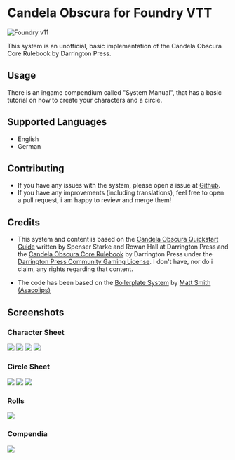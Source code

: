 # Candela Obscura for Foundry VTT

![Foundry v11](https://img.shields.io/badge/foundry-v11-green)

This system is an unofficial, basic implementation of the Candela Obscura Core Rulebook by Darrington Press.

## Usage

There is an ingame compendium called "System Manual", that has a basic tutorial on how to create your characters and a circle.

## Supported Languages

- English
- German

## Contributing

- If you have any issues with the system, please open a issue at [Github](https://github.com/ceriath/candela-fvtt).
- If you have any improvements (including translations), feel free to open a pull request, i am happy to review and merge them!

## Credits

- This system and content is based on the [Candela Obscura Quickstart Guide](https://darringtonpress.com/candela/) written by Spenser Starke and Rowan Hall at Darrington Press and the [Candela Obscura Core Rulebook](https://darringtonpress.com/candela/) by Darrington Press under the [Darrington Press Community Gaming License](https://darringtonpress.com/license/). I don't have, nor do i claim, any rights regarding that content.

- The code has been based on the [Boilerplate System](https://gitlab.com/asacolips-projects/foundry-mods/boilerplate) by [Matt Smith (Asacolips)](https://github.com/asacolips) 

## Screenshots

### Character Sheet

![](screenshots/character-actions.png)
![](screenshots/character-abilities.png)
![](screenshots/character-biography.png)
![](screenshots/character-gear.png)

### Circle Sheet

![](screenshots/circle-abilities.png)
![](screenshots/circle-members.png)
![](screenshots/circle-illumination.png)

### Rolls

![](screenshots/roll.png)

### Compendia

![](screenshots/compendia-abilities.png)